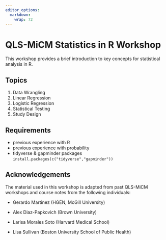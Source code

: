 ```yaml
---
editor_options: 
  markdown: 
    wrap: 72
---
```


# QLS-MiCM Statistics in R Workshop

This workshop provides a brief introduction to key concepts for
statistical analysis in R.

## Topics

1)  Data Wrangling
2)  Linear Regression
3)  Logistic Regression
4)  Statistical Testing
5)  Study Design

## Requirements

-   previous experience with R
-   previous experience with probability
-   tidyverse & gapminder packages `install.packages(c("tidyverse","gapminder"))`

## Acknowledgements

The material used in this workshop is adapted from past QLS-MiCM
workshops and course notes from the following individuals:

-   Gerardo Martinez (HGEN, McGill University)

-   Alex Diaz-Papkovich (Brown University)

-   Larisa Morales Soto (Harvard Medical School)

-   Lisa Sullivan (Boston University School of Public Health)
